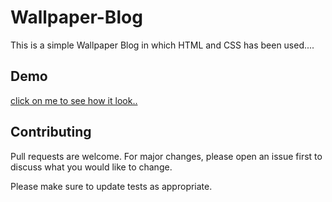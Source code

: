 # Wallpaper-Blog

This is a simple Wallpaper Blog in which HTML and CSS has been used....

## Demo

[click on me to see how it look..](https://narayancseian.github.io/Wallpaper-Blog/)

## Contributing
Pull requests are welcome. For major changes, please open an issue first to discuss what you would like to change.

Please make sure to update tests as appropriate.
